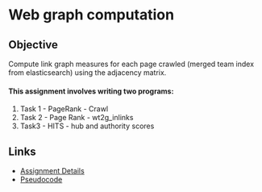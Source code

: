 # Web graph computation

## Objective
  Compute link graph measures for each page crawled (merged team index from elasticsearch) using the adjacency matrix. 

####  This assignment involves writing two programs:

1. Task 1 - PageRank - Crawl
2. Task 2 - Page Rank - wt2g_inlinks
3. Task3 - HITS - hub and authority scores


## Links
- [Assignment Details](https://course.ccs.neu.edu/cs6200f20/assignments/4.html)
- [Pseudocode](https://course.khoury.northeastern.edu/cs6200f13/proj1.html)
